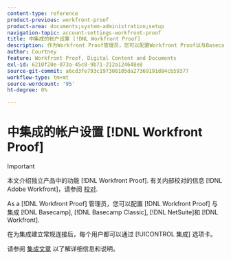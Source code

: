 ```yaml
---
content-type: reference
product-previous: workfront-proof
product-area: documents;system-administration;setup
navigation-topic: account-settings-workfront-proof
title: 中集成的帐户设置 [!DNL Workfront Proof]
description: 作为Workfront Proof管理员，您可以配置Workfront Proof以与Basecamp、Basecamp Classic、 [!DNL NetSuite]和Workfront。
author: Courtney
feature: Workfront Proof, Digital Content and Documents
exl-id: 6210f20e-073a-45c8-9b71-212a124648e8
source-git-commit: a6cd3fe793c197308105da27369191d84cb59377
workflow-type: tm+mt
source-wordcount: '95'
ht-degree: 0%

---
```


# 中集成的帐户设置 [!DNL Workfront Proof]

>[!IMPORTANT]
>
>本文介绍独立产品中的功能 [!DNL Workfront Proof]. 有关内部校对的信息 [!DNL Adobe Workfront]，请参阅 [校对](../../../review-and-approve-work/proofing/proofing.md).

As a [!DNL Workfront Proof] 管理员，您可以配置 [!DNL Workfront Proof] 与集成 [!DNL Basecamp], [!DNL Basecamp Classic], [!DNL NetSuite]和 [!DNL Workfront].

在为集成建立常规连接后，每个用户都可以通过 [!UICONTROL 集成] 选项卡。

请参阅 [集成文章](https://support.workfront.com/hc/en-us/categories/115000588707-Integrations) 以了解详细信息和说明。
